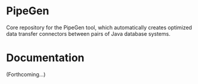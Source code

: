 # PipeGen

Core repository for the PipeGen tool, which automatically creates optimized data transfer connectors between pairs of Java database systems.

# Documentation

(Forthcoming...)